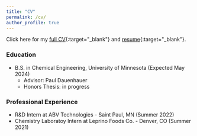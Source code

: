 ```yaml
---
title: "CV"
permalink: /cv/
author_profile: true
---
```

Click here for my [full CV](/documents/CV_2023-09-27.pdf){:target="_blank"} and [resume](/documents/Resume_2023-08-11.pdf){:target="_blank"}.
### Education
- B.S. in Chemical Engineering, University of Minnesota (Expected May 2024)
    - Advisor: Paul Dauenhauer
    - Honors Thesis: in progress

### Professional Experience
- R&D Intern at ABV Technologies - Saint Paul, MN (Summer 2022)
- Chemistry Laboratoy Intern at Leprino Foods Co. - Denver, CO (Summer 2021)
